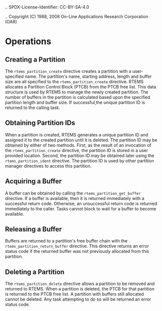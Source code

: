 .. SPDX-License-Identifier: CC-BY-SA-4.0

.. Copyright (C) 1988, 2008 On-Line Applications Research Corporation (OAR)

Operations
==========

Creating a Partition
--------------------

The ``rtems_partition_create`` directive creates a partition with a
user-specified name.  The partition's name, starting address, length and buffer
size are all specified to the ``rtems_partition_create`` directive.  RTEMS
allocates a Partition Control Block (PTCB) from the PTCB free list.  This data
structure is used by RTEMS to manage the newly created partition.  The number
of buffers in the partition is calculated based upon the specified partition
length and buffer size. If successful,the unique partition ID is returned to
the calling task.

Obtaining Partition IDs
-----------------------

When a partition is created, RTEMS generates a unique partition ID and assigned
it to the created partition until it is deleted.  The partition ID may be
obtained by either of two methods.  First, as the result of an invocation of
the ``rtems_partition_create`` directive, the partition ID is stored in a user
provided location.  Second, the partition ID may be obtained later using the
``rtems_partition_ident`` directive.  The partition ID is used by other
partition manager directives to access this partition.

Acquiring a Buffer
------------------

A buffer can be obtained by calling the ``rtems_partition_get_buffer``
directive.  If a buffer is available, then it is returned immediately with a
successful return code.  Otherwise, an unsuccessful return code is returned
immediately to the caller.  Tasks cannot block to wait for a buffer to become
available.

Releasing a Buffer
------------------

Buffers are returned to a partition's free buffer chain with the
``rtems_partition_return_buffer`` directive.  This directive returns an error
status code if the returned buffer was not previously allocated from this
partition.

Deleting a Partition
--------------------

The ``rtems_partition_delete`` directive allows a partition to be removed and
returned to RTEMS.  When a partition is deleted, the PTCB for that partition is
returned to the PTCB free list.  A partition with buffers still allocated
cannot be deleted.  Any task attempting to do so will be returned an error
status code.
